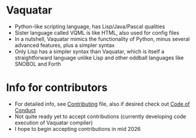 # Vaquatar
* Python-like scripting language, has Lisp/Java/Pascal qualities
* Sister language called VQML is like HTML, also used for config files
* In a nutshell, Vaquatar mimics the functionality of Python, minus several advanced features, plus a simpler syntax
* Only Lisp has a simpler syntax than Vaquatar, which is itself a straightforward language unlike Lisp and other oddball languages like SNOBOL and Forth
# Info for contributors
* For detailed info, see [Contributing](CONTRIBUTING.md) file, also if desired check out [Code of Conduct](CODE_OF_CONDUCT.md)
* Not quite ready yet to accept contributions (currently developing code execution of Vaquatar compiler)
* I hope to begin accepting contributions in mid 2026
